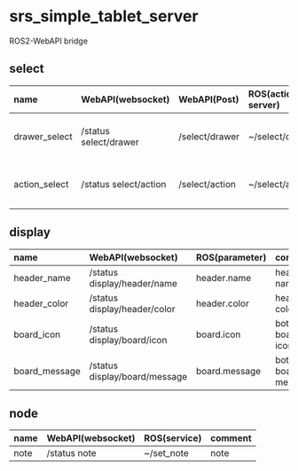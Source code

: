 # srs_simple_tablet_server

ROS2-WebAPI bridge

## select

| name | WebAPI(websocket) | WebAPI(Post) | ROS(action server) | comment |
|:--|:--|:--|:--|:--|
|drawer_select|/status select/drawer|/select/drawer|~/select/drawer| set options, and get result |
|action_select|/status select/action|/select/action|~/select/action| set options, and get result |

## display

| name | WebAPI(websocket) | ROS(parameter) | comment |
|:--|:--|:--|:--|
|header_name|/status display/header/name|header.name|header name|
|header_color|/status display/header/color|header.color|header color|
|board_icon|/status display/board/icon|board.icon|bottom board icon|
|board_message|/status display/board/message|board.message|bottom board message|

## node
| name | WebAPI(websocket) | ROS(service) | comment |
|:--|:--|:--|:--|
|note|/status note|~/set_note|note|
